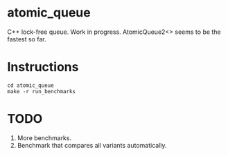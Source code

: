 # atomic_queue
C++ lock-free queue.
Work in progress.
AtomicQueue2<> seems to be the fastest so far.


# Instructions
```
cd atomic_queue
make -r run_benchmarks
```

# TODO
1. More benchmarks.
2. Benchmark that compares all variants automatically.
